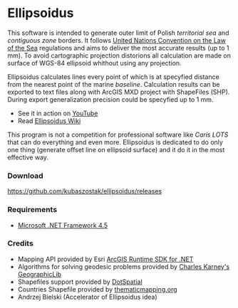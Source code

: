# Ellipsoidus

This software is intended to generate outer limit of Polish *territorial sea*  and *contiguous zone* borders. It follows   [United Nations Convention on the Law of the Sea](http://www.un.org/depts/los/convention_agreements/convention_overview_convention.htm) regulations and aims  to deliver the most accurate results (up to 1 mm). To avoid cartographic projection distorions all calculation are made on surface of WGS-84 ellipsoid whithout using any projection.  

Ellipsoidus calculates lines every point of which is at specyfied distance from the nearest point of the marine *baseline*. Calculation results can be exported to text files along with ArcGIS MXD project with ShapeFiles (SHP). During export generalization precision could be specyfied up to 1 mm.

* See it in action on [YouTube](https://www.youtube.com/playlist?list=PL6ZtrotaJvdaTUcoXuyhNHX9XHFFO7nLr)
* Read [Ellipsoidus Wiki](https://github.com/kubaszostak/ellipsoidus/wiki)

This program is not a competition for professional software like *Caris LOTS* that can do everything and even more. Ellipsoidus is dedicated to do only one thing (generate offset line on ellipsoid surface) and it do it in the most effective way.

### Download
https://github.com/kubaszostak/ellipsoidus/releases


### Requirements
* [Microsoft .NET Framework 4.5](http://www.microsoft.com/net/downloads)

### Credits
* Mapping API provided by Esri [ArcGIS Runtime SDK for .NET](https://developers.arcgis.com/net/)
* Algorithms for solving geodesic problems provided by [Charles Karney's GeographicLib](http://geographiclib.sourceforge.net/)  
* Shapefiles support provided by [DotSpatial](http://dotspatial.codeplex.com/)
* Countries Shapefile provided by [thematicmapping.org](http://thematicmapping.org/)
* Andrzej Bielski (Accelerator of Ellipsoidus idea)



